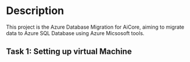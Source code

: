 # Description

This project is the Azure Database Migration for AiCore, aiming to migrate data to Azure SQL Database using Azure Micsosoft tools.

##  Task 1: Setting up virtual Machine
